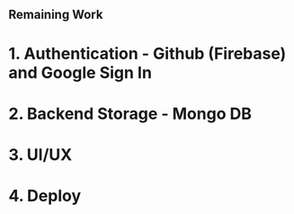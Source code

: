 ## Remaining Work
# 1. Authentication - Github (Firebase) and Google Sign In 
# 2. Backend Storage - Mongo DB
# 3. UI/UX
# 4. Deploy 